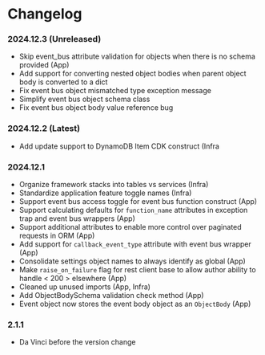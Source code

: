 Changelog
=========

### 2024.12.3 (Unreleased)
- Skip event_bus attribute validation for objects when there is no schema provided (App)
- Add support for converting nested object bodies when parent object body is converted to a dict
- Fix event bus object mismatched type exception message
- Simplify event bus object schema class
- Fix event bus object body value reference bug

### 2024.12.2 (Latest)
- Add update support to DynamoDB Item CDK construct (Infra

### 2024.12.1
- Organize framework stacks into tables vs services (Infra)
- Standardize application feature toggle names (Infra)
- Support event bus access toggle for event bus function construct (App)
- Support calculating defaults for `function_name` attributes in exception trap and event bus wrappers (App)
- Support additional attributes to enable more control over paginated requests in ORM (App)
- Add support for `callback_event_type` attribute with event bus wrapper (App)
- Consolidate settings object names to always identify as global (App)
- Make `raise_on_failure` flag for rest client base to allow author ability to handle < 200 > elsewhere (App)
- Cleaned up unused imports (App, Infra)
- Add ObjectBodySchema validation check method (App)
- Event object now stores the event body object as an `ObjectBody` (App)

### 2.1.1
- Da Vinci before the version change
